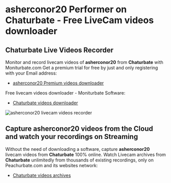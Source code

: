 # asherconor20 Performer on Chaturbate - Free LiveCam videos downloader

## Chaturbate Live Videos Recorder

Monitor and record livecam videos of **asherconor20** from **Chaturbate** with Moniturbate.com
Get a premium trial for free by just and only registering with your Email address:
* [asherconor20 Premium videos downloader](https://moniturbate.com/request-demo-licence-key.html)

Free livecam videos downloader - Moniturbate Software:
* [Chaturbate videos downloader](https://moniturbate.com/moniturbate-download-software.html)

![asherconor20 livecam videos recorder](https://peachurnet.com/templates/moniturbate-software.png)


## Capture asherconor20 videos from the Cloud and watch your recordings on Streaming

Without the need of downloading a software, capture **asherconor20** livecam videos from **Chaturbate** 100% online.
Watch Livecam archives from **Chaturbate** unlimitedly from thousands of existing recordings, only on Peachurbate.com and its websites network:
* [Chaturbate videos archives](https://peachurnet.com/)